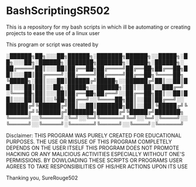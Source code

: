 # BashScriptingSR502
This is a repository for my bash scripts in which ill be automating or creating projects to ease the use of a linux user

This program or script was created by 

░██████╗██╗░░░██╗██████╗░███████╗██████╗░░█████╗░██╗░░░██╗░██████╗░███████╗███████╗░█████╗░██████╗░
██╔════╝██║░░░██║██╔══██╗██╔════╝██╔══██╗██╔══██╗██║░░░██║██╔════╝░██╔════╝██╔════╝██╔══██╗╚════██╗
╚█████╗░██║░░░██║██████╔╝█████╗░░██████╔╝██║░░██║██║░░░██║██║░░██╗░█████╗░░██████╗░██║░░██║░░███╔═╝
░╚═══██╗██║░░░██║██╔══██╗██╔══╝░░██╔══██╗██║░░██║██║░░░██║██║░░╚██╗██╔══╝░░╚════██╗██║░░██║██╔══╝░░
██████╔╝╚██████╔╝██║░░██║███████╗██║░░██║╚█████╔╝╚██████╔╝╚██████╔╝███████╗██████╔╝╚█████╔╝███████╗
╚═════╝░░╚═════╝░╚═╝░░╚═╝╚══════╝╚═╝░░╚═╝░╚════╝░░╚═════╝░░╚═════╝░╚══════╝╚═════╝░░╚════╝░╚══════╝

Disclaimer: THIS PROGRAM WAS PURELY CREATED FOR EDUCATIONAL PURPOSES. THE USE OR MISUSE OF THIS PROGRAM COMPLETELY DEPENDS ON THE USER ITSELF
THIS PROGRAM DOES NOT PROMOTE HACKING OR ANY MALICIOUS ACTIVITIES
ESPECIALLY WITHOUT ONE'S PERMISSIONS. BY DOWLOADING THESE SCRIPTS OR PROGRAMS USER AGREES TO TAKE RESPONSIBILITIES OF HIS/HER ACTIONS UPON ITS USE

Thanking you,
SureRouge502
